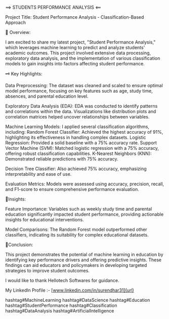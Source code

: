 ==> STUDENTS PERFORMANCE ANALYSIS <==

Project Title: Student Performance Analysis - Classification-Based Approach

📜 Overview:

I am excited to share my latest project, "Student Performance Analysis," which leverages machine learning to predict and analyze students' academic outcomes. This project involved extensive data processing, exploratory data analysis, and the implementation of various classification models to gain insights into factors affecting student performance.

🗝️ Key Highlights:

Data Preprocessing: The dataset was cleaned and scaled to ensure optimal model performance, focusing on key features such as age, study time, absences, and parental education level.
 
Exploratory Data Analysis (EDA): EDA was conducted to identify patterns and correlations within the data. Visualizations like distribution plots and correlation matrices helped uncover relationships between variables.

Machine Learning Models: I applied several classification algorithms, including:
 Random Forest Classifier: Achieved the highest accuracy of 91%, highlighting its effectiveness in handling complex datasets.
 Logistic Regression: Provided a solid baseline with a 75% accuracy rate.
 Support Vector Machine (SVM): Matched logistic regression with a 75% accuracy, offering robust classification capabilities.
 K-Nearest Neighbors (KNN): Demonstrated reliable predictions with 75% accuracy.

 Decision Tree Classifier: Also achieved 75% accuracy, emphasizing interpretability and ease of use.

Evaluation Metrics: Models were assessed using accuracy, precision, recall, and F1-score to ensure comprehensive performance evaluation.

🫴Insights:

Feature Importance: Variables such as weekly study time and parental education significantly impacted student performance, providing actionable insights for educational interventions.

Model Comparisons: The Random Forest model outperformed other classifiers, indicating its suitability for complex educational datasets.

👋Conclusion:

This project demonstrates the potential of machine learning in education by identifying key performance drivers and offering predictive insights. These findings can aid educators and policymakers in developing targeted strategies to improve student outcomes.

I would like to thank Hellotech Softwares for guidance.

My LinkedIn Profile :- [www.linkedin.com/in/surendhar31](url) 

hashtag#MachineLearning hashtag#DataScience hashtag#Education hashtag#StudentPerformance hashtag#Classification hashtag#DataAnalysis hashtag#ArtificialIntelligence
